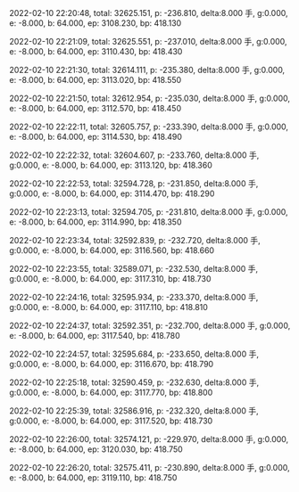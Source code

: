 2022-02-10 22:20:48, total: 32625.151, p: -236.810, delta:8.000 手, g:0.000, e: -8.000, b: 64.000, ep: 3108.230, bp: 418.130

2022-02-10 22:21:09, total: 32625.551, p: -237.010, delta:8.000 手, g:0.000, e: -8.000, b: 64.000, ep: 3110.430, bp: 418.430

2022-02-10 22:21:30, total: 32614.111, p: -235.380, delta:8.000 手, g:0.000, e: -8.000, b: 64.000, ep: 3113.020, bp: 418.550

2022-02-10 22:21:50, total: 32612.954, p: -235.030, delta:8.000 手, g:0.000, e: -8.000, b: 64.000, ep: 3112.570, bp: 418.450

2022-02-10 22:22:11, total: 32605.757, p: -233.390, delta:8.000 手, g:0.000, e: -8.000, b: 64.000, ep: 3114.530, bp: 418.490

2022-02-10 22:22:32, total: 32604.607, p: -233.760, delta:8.000 手, g:0.000, e: -8.000, b: 64.000, ep: 3113.120, bp: 418.360

2022-02-10 22:22:53, total: 32594.728, p: -231.850, delta:8.000 手, g:0.000, e: -8.000, b: 64.000, ep: 3114.470, bp: 418.290

2022-02-10 22:23:13, total: 32594.705, p: -231.810, delta:8.000 手, g:0.000, e: -8.000, b: 64.000, ep: 3114.990, bp: 418.350

2022-02-10 22:23:34, total: 32592.839, p: -232.720, delta:8.000 手, g:0.000, e: -8.000, b: 64.000, ep: 3116.560, bp: 418.660

2022-02-10 22:23:55, total: 32589.071, p: -232.530, delta:8.000 手, g:0.000, e: -8.000, b: 64.000, ep: 3117.310, bp: 418.730

2022-02-10 22:24:16, total: 32595.934, p: -233.370, delta:8.000 手, g:0.000, e: -8.000, b: 64.000, ep: 3117.110, bp: 418.810

2022-02-10 22:24:37, total: 32592.351, p: -232.700, delta:8.000 手, g:0.000, e: -8.000, b: 64.000, ep: 3117.540, bp: 418.780

2022-02-10 22:24:57, total: 32595.684, p: -233.650, delta:8.000 手, g:0.000, e: -8.000, b: 64.000, ep: 3116.670, bp: 418.790

2022-02-10 22:25:18, total: 32590.459, p: -232.630, delta:8.000 手, g:0.000, e: -8.000, b: 64.000, ep: 3117.770, bp: 418.800

2022-02-10 22:25:39, total: 32586.916, p: -232.320, delta:8.000 手, g:0.000, e: -8.000, b: 64.000, ep: 3117.520, bp: 418.730

2022-02-10 22:26:00, total: 32574.121, p: -229.970, delta:8.000 手, g:0.000, e: -8.000, b: 64.000, ep: 3120.030, bp: 418.750

2022-02-10 22:26:20, total: 32575.411, p: -230.890, delta:8.000 手, g:0.000, e: -8.000, b: 64.000, ep: 3119.110, bp: 418.750